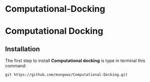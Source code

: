 # Computational-Docking

# Computational Docking
## Installation
The first step to install **Computational docking** is type in terminal this command:

`git https://github.com/mungowz/Computational-Docking.git`

